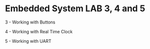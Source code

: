# Embedded System LAB 3, 4 and 5
3 - Working with Buttons

4 - Working with Real Time Clock

5 - Working with UART
